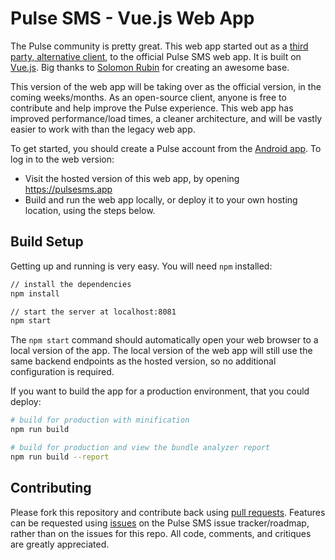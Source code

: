 # Pulse SMS - Vue.js Web App

The Pulse community is pretty great. This web app started out as a [third party, alternative client](https://github.com/Serubin/PulseClient), to the official Pulse SMS web app. It is built on [Vue.js](https://vuejs.org/). Big thanks to [Solomon Rubin](https://github.com/Serubin) for creating an awesome base.

This version of the web app will be taking over as the official version, in the coming weeks/months. As an open-source client, anyone is free to contribute and help improve the Pulse experience. This web app has improved performance/load times, a cleaner architecture, and will be vastly easier to work with than the legacy web app.

To get started, you should create a Pulse account from the [Android app](https://play.google.com/store/apps/details?id=xyz.klinker.messenger). To log in to the web version:

* Visit the hosted version of this web app, by opening https://pulsesms.app
* Build and run the web app locally, or deploy it to your own hosting location, using the steps below.

## Build Setup

Getting up and running is very easy. You will need `npm` installed:

```bash
// install the dependencies
npm install

// start the server at localhost:8081
npm start
```

The `npm start` command should automatically open your web browser to a local version of the app. The local version of the web app will still use the same backend endpoints as the hosted version, so no additional configuration is required.

If you want to build the app for a production environment, that you could deploy:

```bash
# build for production with minification
npm run build

# build for production and view the bundle analyzer report
npm run build --report
```

## Contributing

Please fork this repository and contribute back using [pull requests](https://github.com/klinker24/messenger-web/pulls). Features can be requested using [issues](https://github.com/klinker-apps/messenger-issues/issues) on the Pulse SMS issue tracker/roadmap, rather than on the issues for this repo. All code, comments, and critiques are greatly appreciated.
